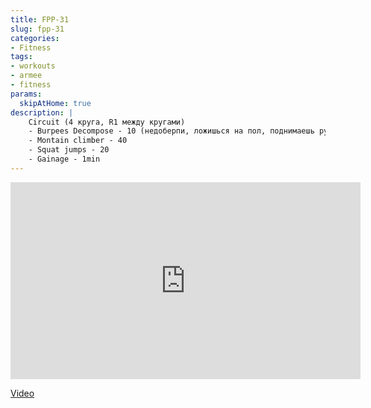 ```yaml
---
title: FPP-31
slug: fpp-31
categories:
- Fitness
tags:
- workouts
- armee
- fitness
params:
  skipAtHome: true
description: |
    Circuit (4 круга, R1 между кругами)
    - Burpees Decompose - 10 (недоберпи, ложишься на пол, поднимаешь руки, встаешь, выпрыгивание)
    - Montain climber - 40
    - Squat jumps - 20
    - Gainage - 1min
---
```

<iframe width="560" height="315" src="https://www.youtube.com/embed/wYLAGMh9NcA?si=nscYNokCGuC_5DtW" title="YouTube video player" frameborder="0" allow="accelerometer; autoplay; clipboard-write; encrypted-media; gyroscope; picture-in-picture; web-share" allowfullscreen></iframe>

[Video](https://youtu.be/wYLAGMh9NcA?si=nscYNokCGuC_5DtW)
